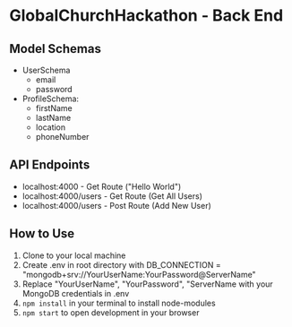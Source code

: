 # GlobalChurchHackathon - Back End

## Model Schemas
* UserSchema
  + email
  + password
* ProfileSchema:
  + firstName
  + lastName
  + location
  + phoneNumber

## API Endpoints 
* localhost:4000 - Get Route ("Hello World")
* localhost:4000/users - Get Route (Get All Users)
* localhost:4000/users - Post Route (Add New User)

## How to Use
1. Clone to your local machine
2. Create .env in root directory with DB_CONNECTION = "mongodb+srv://YourUserName:YourPassword@ServerName"
3. Replace "YourUserName", "YourPassword", "ServerName with your MongoDB credentials in .env 
4. `npm install` in your terminal to install node-modules
5. `npm start` to open development in your browser

